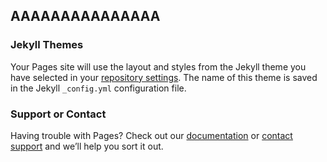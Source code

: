 ## AAAAAAAAAAAAAAA

### Jekyll Themes

Your Pages site will use the layout and styles from the Jekyll theme you have selected in your [repository settings](https://github.com/isfardx/fardxblog.github.io/settings/pages). The name of this theme is saved in the Jekyll `_config.yml` configuration file.

### Support or Contact

Having trouble with Pages? Check out our [documentation](https://docs.github.com/categories/github-pages-basics/) or [contact support](https://support.github.com/contact) and we’ll help you sort it out.

